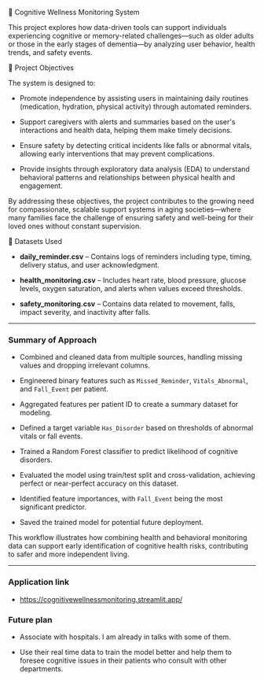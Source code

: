 🧠 Cognitive Wellness Monitoring System

This project explores how data-driven tools can support individuals experiencing cognitive or memory-related challenges—such as older adults or those in the early stages of dementia—by analyzing user behavior, health trends, and safety events.

🎯 Project Objectives

The system is designed to:

- Promote independence by assisting users in maintaining daily routines (medication, hydration, physical activity) through automated reminders.

- Support caregivers with alerts and summaries based on the user's interactions and health data, helping them make timely decisions.

- Ensure safety by detecting critical incidents like falls or abnormal vitals, allowing early interventions that may prevent complications.

- Provide insights through exploratory data analysis (EDA) to understand behavioral patterns and relationships between physical health and engagement.

By addressing these objectives, the project contributes to the growing need for compassionate, scalable support systems in aging societies—where many families face the challenge of ensuring safety and well-being for their loved ones without constant supervision.

📁 Datasets Used

- **daily_reminder.csv** – Contains logs of reminders including type, timing, delivery status, and user acknowledgment.

- **health_monitoring.csv** – Includes heart rate, blood pressure, glucose levels, oxygen saturation, and alerts when values exceed thresholds.

- **safety_monitoring.csv** – Contains data related to movement, falls, impact severity, and inactivity after falls.

---

### Summary of Approach

- Combined and cleaned data from multiple sources, handling missing values and dropping irrelevant columns.

- Engineered binary features such as `Missed_Reminder`, `Vitals_Abnormal`, and `Fall_Event` per patient.

- Aggregated features per patient ID to create a summary dataset for modeling.

- Defined a target variable `Has_Disorder` based on thresholds of abnormal vitals or fall events.

- Trained a Random Forest classifier to predict likelihood of cognitive disorders.

- Evaluated the model using train/test split and cross-validation, achieving perfect or near-perfect accuracy on this dataset.

- Identified feature importances, with `Fall_Event` being the most significant predictor.

- Saved the trained model for potential future deployment.

This workflow illustrates how combining health and behavioral monitoring data can support early identification of cognitive health risks, contributing to safer and more independent living.

---

### Application link

- https://cognitivewellnessmonitoring.streamlit.app/

### Future plan

- Associate with hospitals. I am already in talks with some of them.

- Use their real time data to train the model better and help them to foresee cognitive issues in their patients who consult with other departments.
